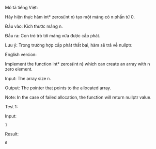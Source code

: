 Mô tả tiếng Việt:

Hãy hiện thực hàm int* zeros(int n) tạo một mảng có n phần tử 0.

Đầu vào: Kích thước mảng n.

Đầu ra: Con trỏ trỏ tới mảng vừa được cấp phát.

Lưu ý: Trong trường hợp cấp phát thất bại, hàm sẽ trả về nullptr.

English version:

Implement the function  int* zeros(int n) which can create an array with n zero element.

Input: The array size n.

Output: The pointer that points to the allocated array.

Note: In the case of failed allocation, the function will return nullptr value.

Test 1:

Input:
```
1
```

Result:
```
0
```